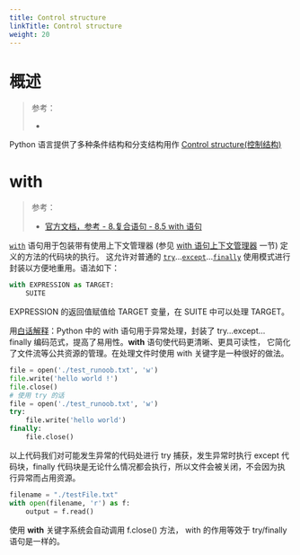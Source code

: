 ```yaml
---
title: Control structure
linkTitle: Control structure
weight: 20
---
```


# 概述

> 参考：
>
> -

Python 语言提供了多种条件结构和分支结构用作 [Control structure(控制结构)](/docs/2.编程/计算机科学/Control%20structure.md)

# with

> 参考：
>
> - [官方文档，参考 - 8.复合语句 - 8.5 with 语句](https://docs.python.org/3/reference/compound_stmts.html#the-with-statement)

[`with`](https://docs.python.org/zh-cn/3/reference/compound_stmts.html#with) 语句用于包装带有使用上下文管理器 (参见 [with 语句上下文管理器](https://docs.python.org/zh-cn/3/reference/datamodel.html#context-managers) 一节) 定义的方法的代码块的执行。 这允许对普通的 [`try`](https://docs.python.org/zh-cn/3/reference/compound_stmts.html#try)...[`except`](https://docs.python.org/zh-cn/3/reference/compound_stmts.html#except)...[`finally`](https://docs.python.org/zh-cn/3/reference/compound_stmts.html#finally) 使用模式进行封装以方便地重用。语法如下：

```python
with EXPRESSION as TARGET:
    SUITE
```

EXPRESSION 的返回值赋值给 TARGET 变量，在 SUITE 中可以处理 TARGET。

用[白话解释](https://www.runoob.com/python3/python-with.html)：Python 中的 with 语句用于异常处理，封装了 try…except…finally 编码范式，提高了易用性。**with** 语句使代码更清晰、更具可读性， 它简化了文件流等公共资源的管理。在处理文件时使用 with 关键字是一种很好的做法。

```python
file = open('./test_runoob.txt', 'w')
file.write('hello world !')
file.close()
# 使用 try 的话
file = open('./test_runoob.txt', 'w')
try:
    file.write('hello world')
finally:
    file.close()
```

以上代码我们对可能发生异常的代码处进行 try 捕获，发生异常时执行 except 代码块，finally 代码块是无论什么情况都会执行，所以文件会被关闭，不会因为执行异常而占用资源。

```python
filename = "./testFile.txt"
with open(filename, 'r') as f:
    output = f.read()
```

使用 **with** 关键字系统会自动调用 f.close() 方法， with 的作用等效于 try/finally 语句是一样的。
